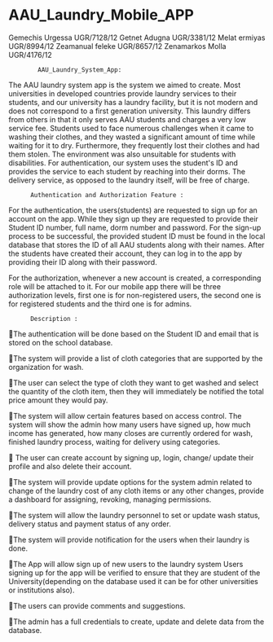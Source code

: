 # AAU_Laundry_Mobile_APP

Gemechis Urgessa   UGR/7128/12
Getnet Adugna      UGR/3381/12
Melat ermiyas      UGR/8994/12
Zeamanual feleke   UGR/8657/12 
Zenamarkos Molla   UGR/4176/12


            AAU_Laundry_System_App:
The AAU laundry system app is the system we aimed to create. Most universities in developed countries provide laundry services to their students, and our university has a laundry facility, but it is not modern and does not correspond to a first generation university. This laundry differs from others in that it only serves AAU students and charges a very low service fee. Students used to face numerous challenges when it came to washing their clothes, and they wasted a significant amount of time while waiting for it to dry. Furthermore, they frequently lost their clothes and had them stolen. The environment was also unsuitable for students with disabilities. For authentication, our system uses the student's ID and provides the service to each student by reaching into their dorms. The delivery service, as opposed to the laundry itself, will be free of charge.



          Authentication and Authorization Feature :
                        
For the authentication, the users(students) are requested to sign up for an account on the app. While they sign up they are requested to provide their Student ID number, full name, dorm number and password. For the sign-up process to be successful, the provided  student ID must be found in the local database that stores the ID of all AAU students along with their names.  After the students have created their account, they can log in to the app by providing their ID along with their password.

For the authorization, whenever a new account is created, a corresponding role will be attached to it. For our mobile app there will be three  authorization levels, first one is for non-registered users, the second one is for registered students and the third one is for admins.

          Description :
           
The authentication will be done based on the Student ID and email that is stored on the school database. 

The system will provide a list of cloth categories that are supported by the organization for wash. 

The user can select the type of cloth they want to get washed and select the quantity of the cloth item, then they will immediately be notified the total price amount they would pay. 

The system will allow certain features based on access control. The system will show the admin how many users have signed up, how much income has generated, how many closes are currently ordered for wash, finished laundry process, waiting for delivery using categories. 

 The user can create account by signing up,  login, change/ update their profile and also delete their account.

The system will provide update options for the system admin related to change of the laundry cost of any cloth items or any other changes, provide a dashboard for assigning, revoking, managing permissions. 

The system will allow the laundry personnel to set or update wash status, delivery status and payment status of any order. 

The system will provide notification for the users when their laundry is done. 

The App will allow sign up of new users to the laundry system Users signing up for the app will be verified to ensure that they are student of the University(depending on the database used it can be for other universities or institutions also). 

The users can provide comments and suggestions. 

The admin has a  full credentials to create, update and delete data from the database.
